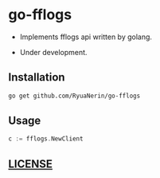 # go-fflogs

- Implements fflogs api written by golang.

- Under development.

## Installation

```bash
go get github.com/RyuaNerin/go-fflogs
```

## Usage

```go
c := fflogs.NewClient
```

## [LICENSE](LICENSE)
